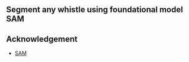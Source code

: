 ## Segment any whistle using foundational model SAM

## Acknowledgement

- [SAM](https://github.com/facebookresearch/segment-anything)